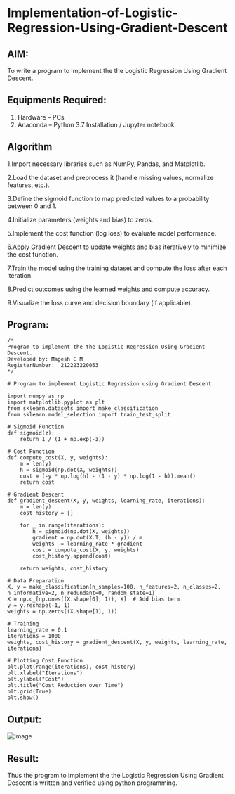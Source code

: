 # Implementation-of-Logistic-Regression-Using-Gradient-Descent

## AIM:
To write a program to implement the the Logistic Regression Using Gradient Descent.

## Equipments Required:
1. Hardware – PCs
2. Anaconda – Python 3.7 Installation / Jupyter notebook

## Algorithm
1.Import necessary libraries such as NumPy, Pandas, and Matplotlib.

2.Load the dataset and preprocess it (handle missing values, normalize features, etc.).

3.Define the sigmoid function to map predicted values to a probability between 0 and 1.

4.Initialize parameters (weights and bias) to zeros.

5.Implement the cost function (log loss) to evaluate model performance.

6.Apply Gradient Descent to update weights and bias iteratively to minimize the cost function.

7.Train the model using the training dataset and compute the loss after each iteration.

8.Predict outcomes using the learned weights and compute accuracy.

9.Visualize the loss curve and decision boundary (if applicable).
 

## Program:
```
/*
Program to implement the the Logistic Regression Using Gradient Descent.
Developed by: Magesh C M
RegisterNumber:  212223220053
*/

# Program to implement Logistic Regression using Gradient Descent

import numpy as np
import matplotlib.pyplot as plt
from sklearn.datasets import make_classification
from sklearn.model_selection import train_test_split

# Sigmoid Function
def sigmoid(z):
    return 1 / (1 + np.exp(-z))

# Cost Function
def compute_cost(X, y, weights):
    m = len(y)
    h = sigmoid(np.dot(X, weights))
    cost = (-y * np.log(h) - (1 - y) * np.log(1 - h)).mean()
    return cost

# Gradient Descent
def gradient_descent(X, y, weights, learning_rate, iterations):
    m = len(y)
    cost_history = []

    for _ in range(iterations):
        h = sigmoid(np.dot(X, weights))
        gradient = np.dot(X.T, (h - y)) / m
        weights -= learning_rate * gradient
        cost = compute_cost(X, y, weights)
        cost_history.append(cost)
    
    return weights, cost_history

# Data Preparation
X, y = make_classification(n_samples=100, n_features=2, n_classes=2, n_informative=2, n_redundant=0, random_state=1)
X = np.c_[np.ones((X.shape[0], 1)), X]  # Add bias term
y = y.reshape(-1, 1)
weights = np.zeros((X.shape[1], 1))

# Training
learning_rate = 0.1
iterations = 1000
weights, cost_history = gradient_descent(X, y, weights, learning_rate, iterations)

# Plotting Cost Function
plt.plot(range(iterations), cost_history)
plt.xlabel("Iterations")
plt.ylabel("Cost")
plt.title("Cost Reduction over Time")
plt.grid(True)
plt.show()

```

## Output:
![image](https://github.com/user-attachments/assets/45f71c5e-6be0-46af-8b51-7aa5be15dd6b)



## Result:
Thus the program to implement the the Logistic Regression Using Gradient Descent is written and verified using python programming.

